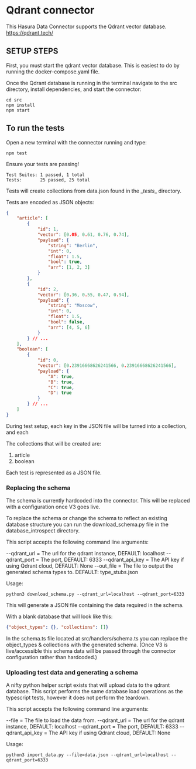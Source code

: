 # Qdrant connector

This Hasura Data Connector supports the Qdrant vector database. https://qdrant.tech/

## SETUP STEPS

First, you must start the qdrant vector database. This is easiest to do by running the docker-compose.yaml file.

Once the Qdrant database is running in the terminal navigate to the src directory, install dependencies, and start the connector:
```shell
cd src
npm install
npm start
```

## To run the tests
Open a new terminal with the connector running and type:
```shell
npm test
```

Ensure your tests are passing!
```
Test Suites: 1 passed, 1 total
Tests:       25 passed, 25 total
```

Tests will create collections from data.json found in the \__tests__ directory.

Tests are encoded as JSON objects:

```json
{
    "article": [
        {
            "id": 1,
            "vector": [0.05, 0.61, 0.76, 0.74],
            "payload": {
                "string": "Berlin",
                "int": 0,
                "float": 1.5,
                "bool": true,
                "arr": [1, 2, 3]
            }
        },
        {
            "id": 2,
            "vector": [0.36, 0.55, 0.47, 0.94],
            "payload": {
                "string": "Moscow",
                "int": 0,
                "float": 1.5,
                "bool": false,
                "arr": [4, 5, 6]
            }
        } // ...
    ],
    "boolean": [
        {
            "id": 0,
            "vector": [0.23916668626241566, 0.23916668626241566],
            "payload": {
                "A": true,
                "B": true,
                "C": true,
                "D": true
            }
        } // ...
    ]
}
```

During test setup, each key in the JSON file will be turned into a collection, and each 

The collections that will be created are:
1. article
2. boolean

Each test is represented as a JSON file.


### Replacing the schema

The schema is currently hardcoded into the connector. This will be replaced with a configuration once V3 goes live.

To replace the schema or change the schema to reflect an existing database structure you can run the download_schema.py file in the database_introspect directory.

This script accepts the following command line arguments:

--qdrant_url = The url for the qdrant instance, DEFAULT: localhost
--qdrant_port = The port, DEFAULT: 6333
--qdrant_api_key = The API key if using Qdrant cloud, DEFAULT: None
--out_file = The file to output the generated schema types to. DEFAULT: type_stubs.json

Usage:

```shell
python3 download_schema.py --qdrant_url=localhost --qdrant_port=6333
```

This will generate a JSON file containing the data required in the schema.

With a blank database that will look like this:

```json
{"object_types": {}, "collections": []}
```

In the schema.ts file located at src/handlers/schema.ts you can replace the object_types & collections with the generated schema. (Once V3 is live/accessible this schema data will be passed through the connector configuration rather than hardcoded.)

### Uploading test data and generating a schema

A nifty python helper script exists that will upload data to the qdrant database. This script performs the same database load operations as the typescript tests, however it does not perform the teardown.

This script accepts the following command line arguments:

--file = The file to load the data from.
--qdrant_url = The url for the qdrant instance, DEFAULT: localhost
--qdrant_port = The port, DEFAULT: 6333
--qdrant_api_key = The API key if using Qdrant cloud, DEFAULT: None

Usage:

```shell
python3 import_data.py --file=data.json --qdrant_url=localhost --qdrant_port=6333
```

